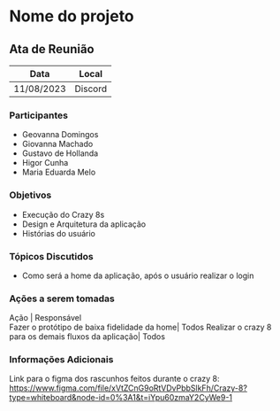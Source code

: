 # Nome do projeto


## Ata de Reunião

Data         | Local
------------ | -------------
11/08/2023   | Discord

### Participantes
* Geovanna Domingos
* Giovanna Machado
* Gustavo de Hollanda
* Higor Cunha
* Maria Eduarda Melo

### Objetivos
* Execução do Crazy 8s
* Design e Arquitetura da aplicação
* Histórias do usuário


### Tópicos Discutidos
* Como será a home da aplicação, após o usuário realizar o login

### Ações a serem tomadas
Ação         | Responsável   
Fazer o protótipo de baixa fidelidade da home| Todos
Realizar o crazy 8 para os demais fluxos da aplicação| Todos


### Informações Adicionais
Link para o figma dos rascunhos feitos durante o crazy 8: https://www.figma.com/file/xVtZCnG9oRtVDvPbbSlkFh/Crazy-8?type=whiteboard&node-id=0%3A1&t=iYpu60zmaY2CyWe9-1
